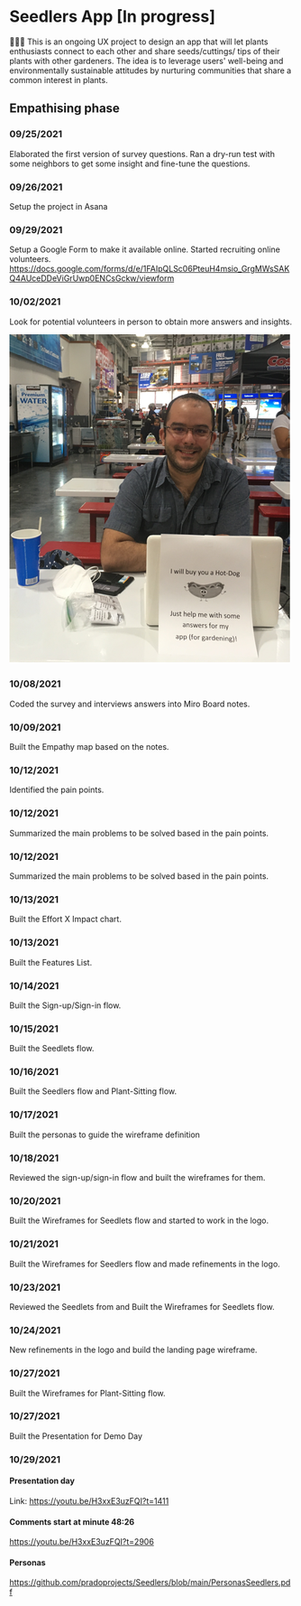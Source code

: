 # Seedlers App [In progress]
🍅🥕🥔 This is an ongoing UX project to design an app that will let plants enthusiasts connect to each other and share seeds/cuttings/ tips of their plants with other gardeners. The idea is to leverage users' well-being and environmentally sustainable attitudes by nurturing communities that share a common interest in plants.

## Empathising phase 

### 09/25/2021
Elaborated the first version of survey questions. Ran a dry-run test with some neighbors to get some insight and fine-tune the questions.

### 09/26/2021
Setup the project in Asana

### 09/29/2021 
Setup a Google Form to make it available online. Started recruiting online volunteers.
https://docs.google.com/forms/d/e/1FAIpQLSc06PteuH4msio_GrgMWsSAKQ4AUceDDeViGrUwp0ENCsGckw/viewform

### 10/02/2021

Look for potential volunteers in person to obtain more answers and insights.

![Survey in CostCo](https://github.com/pradoprojects/Seedlers/blob/main/LiveSurvey.png)


### 10/08/2021

Coded the survey and interviews answers into Miro Board notes.


### 10/09/2021
Built the Empathy map based on the notes.

### 10/12/2021
Identified the pain points.

### 10/12/2021
Summarized the main problems to be solved based in the pain points.

### 10/12/2021
Summarized the main problems to be solved based in the pain points.

### 10/13/2021
Built the Effort X Impact chart.

### 10/13/2021
Built the Features List.

### 10/14/2021
Built the Sign-up/Sign-in flow.

### 10/15/2021
Built the Seedlets flow.

### 10/16/2021
Built the Seedlers flow and Plant-Sitting flow.

### 10/17/2021
Built the personas to guide the wireframe definition

### 10/18/2021
Reviewed the sign-up/sign-in flow and built the wireframes for them.

### 10/20/2021
Built the Wireframes for Seedlets flow and started to work in the logo.

### 10/21/2021
Built the Wireframes for Seedlers flow and made refinements in the logo.

### 10/23/2021
Reviewed the Seedlets from and Built the Wireframes for Seedlets flow.

### 10/24/2021
New refinements in the logo and build the landing page wireframe.

### 10/27/2021
Built the Wireframes for Plant-Sitting flow. 

### 10/27/2021
Built the Presentation for Demo Day

### 10/29/2021
#### Presentation day
Link: https://youtu.be/H3xxE3uzFQI?t=1411

#### Comments start at minute 48:26
https://youtu.be/H3xxE3uzFQI?t=2906

#### Personas
https://github.com/pradoprojects/Seedlers/blob/main/PersonasSeedlers.pdf



